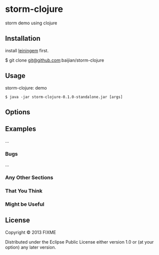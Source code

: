 # storm-clojure

storm demo using clojure

## Installation

install [leiningem](https://github.com/technomancy/leiningen) first.

$ git clone git@github.com:baijian/storm-clojure

## Usage

storm-clojure: demo

    $ java -jar storm-clojure-0.1.0-standalone.jar [args]

## Options


## Examples

...

### Bugs

...

### Any Other Sections
### That You Think
### Might be Useful

## License

Copyright © 2013 FIXME

Distributed under the Eclipse Public License either version 1.0 or (at
your option) any later version.

